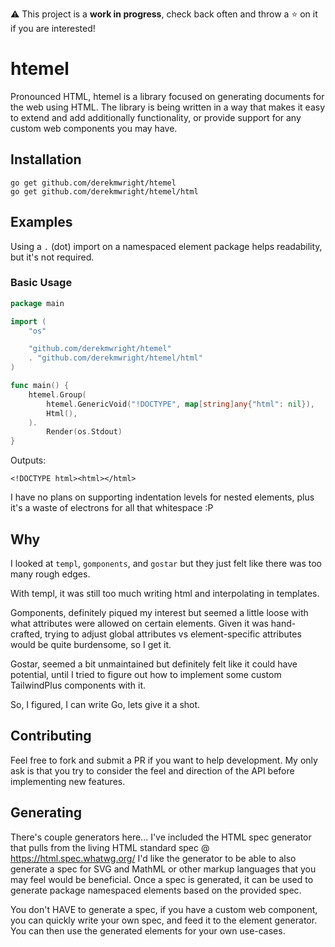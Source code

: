 ⚠️ This project is a **work in progress**, check back often and throw a ⭐ on it if you are interested!

# htemel

Pronounced HTML, htemel is a library focused on generating documents for the web using HTML.
The library is being written in a way that makes it easy to extend and add additionally functionality, or provide support for any custom web components you may have.

## Installation

```shell
go get github.com/derekmwright/htemel
go get github.com/derekmwright/htemel/html
```

## Examples

Using a `.` (dot) import on a namespaced element package helps readability, but it's not required.

### Basic Usage

```go
package main

import (
	"os"

	"github.com/derekmwright/htemel"
	. "github.com/derekmwright/htemel/html"
)

func main() {
	htemel.Group(
		htemel.GenericVoid("!DOCTYPE", map[string]any{"html": nil}),
		Html(),
	).
		Render(os.Stdout)
}
```

Outputs:
```text
<!DOCTYPE html><html></html>
```

I have no plans on supporting indentation levels for nested elements, plus it's a waste of electrons for all that whitespace :P

## Why

I looked at `templ`, `gomponents`, and `gostar` but they just felt like there was too many rough edges.

With templ, it was still too much writing html and interpolating in templates.

Gomponents, definitely piqued my interest but seemed a little loose with what attributes were allowed on certain elements.
Given it was hand-crafted, trying to adjust global attributes vs element-specific attributes would be quite burdensome, so I get it.

Gostar, seemed a bit unmaintained but definitely felt like it could have potential, until I tried to figure out how to implement some custom TailwindPlus components with it.

So, I figured, I can write Go, lets give it a shot.

## Contributing

Feel free to fork and submit a PR if you want to help development.
My only ask is that you try to consider the feel and direction of the API before implementing new features.

## Generating

There's couple generators here...
I've included the HTML spec generator that pulls from the living HTML standard spec @ https://html.spec.whatwg.org/
I'd like the generator to be able to also generate a spec for SVG and MathML or other markup languages that you may feel would be beneficial.
Once a spec is generated, it can be used to generate package namespaced elements based on the provided spec.

You don't HAVE to generate a spec, if you have a custom web component, you can quickly write your own spec, and feed it to the element generator.
You can then use the generated elements for your own use-cases.

